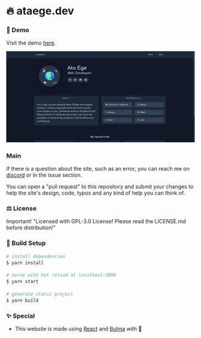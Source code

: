 # 🔥 ataege.dev

### 🔧 Demo

Visit the demo [here](https://ataege.dev).

![a](/static/readmeBannerImage.png)

### Main

If there is a question about the site, such as an error, you can reach me on [discord](https://discord.com/users/320280473932922893) or in the issue section.

You can open a "pull request" to this repository and submit your changes to help the site's design, code, typos and any kind of help you can think of.

### ⚖️ License

Important! "Licensed with GPL-3.0 License! Please read the LICENSE.md before distribution!"

### 📩 Build Setup

```bash
# install dependencies
$ yarn install

# serve with hot reload at localhost:3000
$ yarn start

# generate static project
$ yarn build
```

### ✨ Special

- This website is made using [React](https://reactjs.org) and [Bulma](https://bulma.io/) with 💙